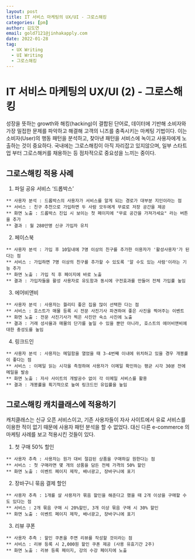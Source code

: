 ```yaml
---
layout: post
title: IT 서비스 마케팅의 UX/UI - 그로스해킹
categories: [pm]
author: 김도연
email: gold7121@jinhakapply.com
date: 2022-01-28
tag:
  - UX Writing
  - UI Writing
  - 그로스해킹
---
```


<!-- @format -->

# IT 서비스 마케팅의 UX/UI (2) - 그로스해킹

성장을 뜻하는 growth와 해킹(hacking)이 결합된 단어로, 데이터에 기반해 소비자와 가장 밀접한 문제를 파악하고 해결해 고객의 니즈를 충족시키는 마케팅 기법이다. 이는 소비자(User)의 행동 패턴을 분석하고, 찾아낸 패턴을 서비스에 녹이고 사용자에게 노출하는 것이 중요하다. 국내에는 그로스해킹이 아직 자리잡고 있지않으며, 일부 스타트업 부터 그로스해커를 채용하는 등 점차적으로 중요성을 느끼는 중이다.



## 그로스해킹 적용 사례

1. 파일 공유 서비스 ‘드롭박스’

```
** 사용자 분석 : 드롭박스의 사용자가 서비스를 알게 되는 경로가 대부분 지인이라는 점
** 서비스 : 친구 추천으로 가입하면 두 사람 모두에게 무료로 저장 공간을 제공
** 화면 노출 : 드롭박스 진입 시 보이는 첫 페이지에 "무료 공간을 가져가세요" 라는 버튼을 추가
** 결과 : 월 280만명 신규 가입자 유치
```

2. 페이스북

```
** 사용자 분석 : 가입 후 10일내에 7명 이상의 친구를 추가한 이용자가 '활성사용자'가 된다는 점
** 서비스 : 가입하면 7명 이상의 친구를 추가할 수 있도록 '알 수도 있는 사람'이라는 기능 추가
** 화면 노출 : 가입 직 후 페이지에 바로 노출
** 결과 : 가입자들을 활성 사용자로 유도함과 동시에 구전효과를 만들어 전체 가입률 높임
```

3. 에어비앤비

```
** 사용자 분석 : 사용자는 퀄리티 좋은 집을 많이 선택한 다는 점
** 서비스 : 호스트가 매물 등록 시 전문 사진기사 파견하여 좋은 사진을 찍어주는 이벤트
** 화면 노출 : 전문 사진기사가 찍은 사진만 숙소 사진에 노출
** 결과 : 거래 성사율과 매물의 단가를 높일 수 있을 뿐만 아니라, 호스트의 에어비앤비에대한 충성도를 높임
```

4. 링크드인

```
** 사용자 분석 : 사용자는 메일함을 열었을 때 3-4번째 이내에 위치하고 있을 경우 개봉률이 좋다는 점
** 서비스 : 이메일 읽는 시각을 측정하여 사용자가 이메일 확인하는 평균 시각 30분 전에 메일을 발송
** 화면 노출 : 자사 사이트의 개발공수 없이 각 이메일 서비스를 활용
** 결과 : 개봉률을 획기적으로 높여 링크드인 유입률을 높임
```



## 그로스해킹 캐치클래스에 적용하기

캐치클래스는 신규 오픈 서비스이고, 기존 사용자들이 자사 사이트에서 유료 서비스를 이용한 적이 없기 때문에 사용자 패턴 분석을 할 수 없었다. 대신 다른 e-commerce 의 마케팅 사례를 보고 적용시킨 것들이 있다.

1. 첫 구매 50% 할인

```
** 사용자 추측 : 사용자는 원가 대비 절감된 상품을 구매하길 원한다는 점
** 서비스 : 첫 구매라면 몇 개의 상품을 담든 전체 가격의 50% 할인
** 화면 노출 : 이벤트 페이지 제작, 배너광고, 장바구니에 표기
```

2. 장바구니 묶음 결제 할인

```
** 사용자 추측 : 1개를 살 사용자가 묶음 할인을 해준다고 했을 때 2개 이상을 구매할 수 도 있다는 점
** 서비스 : 2개 묶음 구매 시 20%할인, 3개 이상 묶음 구매 시 30% 할인
** 화면 노출 : 이벤트 페이지 제작, 배너광고, 장바구니에 표기
```

3. 리뷰 쿠폰

```
** 사용자 추측 : 할인 쿠폰을 주면 리뷰를 작성할 것이라는 점
** 서비스 : 리뷰 등록 시 2,000원 할인 쿠폰 제공 (사용 유효기간 2주)
** 화면 노출 : 리뷰 등록 페이지, 강의 수강 페이지에 노출
```